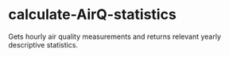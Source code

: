# calculate-AirQ-statistics
Gets hourly air quality measurements and returns relevant yearly descriptive statistics.
